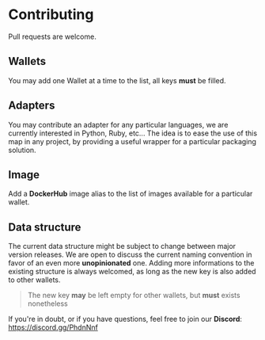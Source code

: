 # Contributing
Pull requests are welcome.

## Wallets
You may add one Wallet at a time to the list, all keys **must** be filled.

## Adapters
You may contribute an adapter for any particular languages, we are currently interested in Python, Ruby, etc...
The idea is to ease the use of this map in any project, by providing a useful wrapper for a particular packaging solution.

## Image
Add a **DockerHub** image alias to the list of images available for a particular wallet.

## Data structure
The current data structure might be subject to change between major version releases.
We are open to discuss the current naming convention in favor of an even more **unopinionated** one.
Adding more informations to the existing structure is always welcomed, as long as the new key is also added to other wallets.
> The new key **may** be left empty for other wallets, but **must** exists nonetheless

If you're in doubt, or if you have questions, feel free to join our **Discord**:
https://discord.gg/PhdnNnf